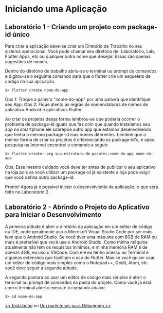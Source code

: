 # Iniciando uma Aplicação

## Laboratório 1 - Criando um projeto com package-id único

Para criar a aplicação deve-se criar um Diretório de Trabalho no seu sistema operacional. Você pode chamar seu diretório de: Laboratório, Lab, Flutter Apps, etc ou qualquer outro nome que desejar. Essas são apenas sugestões de nomes.

Dentro do diretório de trabalho abriu-se o terminal ou prompt de comandos e digitou-se o seguinte comando para que o flutter crie um esqueleto de código da sua aplicação.

`$> flutter create nome-do-app`

Obs 1: Troque a palavra "nome-do-app" por uma palavra que identifique seu App.
Obs 2: Fique atento as regras de nomenclaturas de nomes de aplicativo Android e aplicativos Flutter.

Ao criar os projetos dessa forma lembrou-se que poderia ocorrer o problema de package-id iguais que faz com que quando instalamos seu app no smartphone ele sobrepõe outro app que estamos desenvolvendo que tenha o mesmo package-id mas nomes diferentes. Lembrei que a melhor forma de criar os projetos é diferenciando os package-id's, e após pesquisa na Internet encontrei o comando a seguir:

`$> flutter create--org sua.estrutura-de-pacotes.nome-do-app nome-do-app `

Obs: Esse mesmo cuidado você deve ter antes de publicar o seu aplicativo na loja pois se você utilizar um package-id já existente a loja pode exigir que você defina outro package-id.

Pronto!
Agora já é possível iniciar o desenvolviento da aplicação, o que será feito no Laboratório 2.

## Laboratório 2 - Abrindo o Projeto do Aplicativo para Iniciar o Desenvolvimento

A primeira atitude é abrir o diretório da aplicação em um editor de código ou IDE, onde geralmente uso o Microsoft Visual Studio Code por ser mais leve que o Android Studio. Se você tiver uma máquina com 8GB de RAM ou mais é preferível que você use o Android Studio. Como minha máquina atualmente não tem os requisitos mínimos, e minha memória RAM é de apenas 4GB, eu uso o VSCode. Com ele eu tenho acesso ao Terminal e algumas extensões que facilitam o uso do Flutter. Mas se você quiser usar um editor de código mais simples como o Notepad++, Gedit, Atom, etc você deve seguir a segunda atitude.

A segunda postura ao usar um editor de código mais simples é abrir o terminal ou prompt de comandos na pasta do projeto. Como você já está com o terminal aberto execute o comando abaixo:

`$> cd nome-do-app`


[<< Instalação](instalacao.md) ou [Um parênteses para Debugging >>](debug.md)
